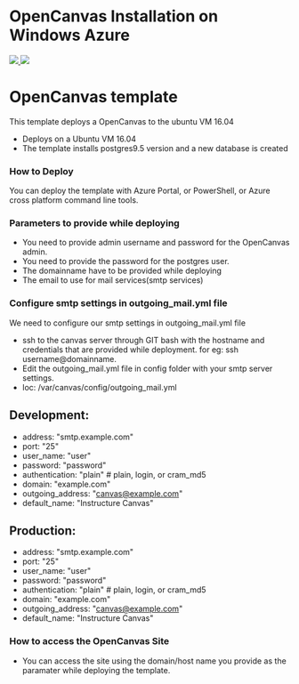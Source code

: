 # OpenCanvas Installation on Windows Azure
<a href="https://portal.azure.com/#create/Microsoft.Template/uri/https%3A%2F%2Fraw.githubusercontent.com%2Fgopikap%2Fazure-quickstart-templates%2Fmaster%2FOpenCanvas-LMS%2FLinuxVirtualMachine.json" target="_blank">
    <img src="http://azuredeploy.net/deploybutton.png"/>
</a>
<a href="http://armviz.io/#/?load=https%3A%2F%2Fraw.githubusercontent.com%2Fgopikap%2Fazure-quickstart-templates%2Fmaster%2FOpenCanvas-LMS%2FLinuxVirtualMachine.json" target="_blank">
    <img src="http://armviz.io/visualizebutton.png"/>
</a>

# OpenCanvas template 

This template deploys a OpenCanvas to the ubuntu VM 16.04
* Deploys on a Ubuntu VM 16.04
* The template installs postgres9.5 version and a new database is created


### How to Deploy
You can deploy the template with Azure Portal, or PowerShell, or Azure cross platform command line tools.

### Parameters to provide while deploying
* You need to provide admin username and password for the OpenCanvas admin.
* You need to provide the password for the postgres user.
* The domainname have to be provided while deploying
* The email to use for mail services(smtp services)

### Configure smtp settings in outgoing_mail.yml file

We need to configure our smtp settings in outgoing_mail.yml file

* ssh to the canvas server through GIT bash with the hostname  and credentials that are provided while deployment.
for eg: ssh username@domainname.
* Edit the outgoing_mail.yml file in config folder with your smtp server settings.
* loc: /var/canvas/config/outgoing_mail.yml

## Development:
  - address: "smtp.example.com"
  - port: "25"
  - user_name: "user"
  - password: "password"
  - authentication: "plain" # plain, login, or cram_md5
  - domain: "example.com"
  - outgoing_address: "canvas@example.com"
  - default_name: "Instructure Canvas"
  
## Production:
  - address: "smtp.example.com"
  - port: "25"
  - user_name: "user"
  - password: "password"
  - authentication: "plain" # plain, login, or cram_md5
  - domain: "example.com"
  - outgoing_address: "canvas@example.com"
  - default_name: "Instructure Canvas"

### How to access the OpenCanvas Site
* You can access the site using the domain/host name you provide as the paramater while deploying the template. 

